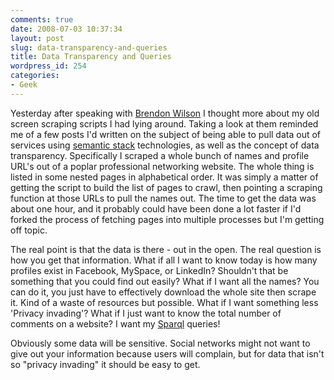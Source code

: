 ```yaml
---
comments: true
date: 2008-07-03 10:37:34
layout: post
slug: data-transparency-and-queries
title: Data Transparency and Queries
wordpress_id: 254
categories:
- Geek
---
```


Yesterday after speaking with [Brendon Wilson](http://www.brendonwilson.com/) I thought more about my old screen scraping scripts I had lying around. Taking a look at them reminded me of a few posts I'd written on the subject of being able to pull data out of services using [semantic stack](http://trevoro.ca/blog/2008/02/17/the-semantic-stack/) technologies, as well as the concept of data transparency. Specifically I scraped a whole bunch of names and profile URL's out of a poplar professional networking website. The whole thing is listed in some nested pages in alphabetical order. It was simply a matter of getting the script to build the list of pages to crawl, then pointing a scraping function at those URLs to pull the names out. The time to get the data was about one hour, and it probably could have been done a lot faster if I'd forked the process of fetching pages into multiple processes but I'm getting off topic.

The real point is that the data is there - out in the open. The real question is how you get that information. What if all I want to know today is how many profiles exist in Facebook, MySpace, or LinkedIn? Shouldn't that be something that you could find out easily? What if I want all the names? You can do it, you just have to effectively download the whole site then scrape it. Kind of a waste of resources but possible. What if I want something less 'Privacy invading'? What if I just want to know the total number of comments on a website? I want my [Sparql](http://jena.sourceforge.net/ARQ/Tutorial/) queries!

Obviously some data will be sensitive. Social networks might not want to give out your information because users will complain, but for data that isn't so "privacy invading" it should be easy to get.
